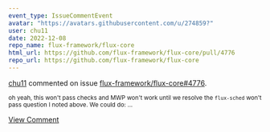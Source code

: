 ```yaml
---
event_type: IssueCommentEvent
avatar: "https://avatars.githubusercontent.com/u/274859?"
user: chu11
date: 2022-12-08
repo_name: flux-framework/flux-core
html_url: https://github.com/flux-framework/flux-core/pull/4776
repo_url: https://github.com/flux-framework/flux-core
---
```


<a href='https://github.com/chu11' target='_blank'>chu11</a> commented on issue <a href='https://github.com/flux-framework/flux-core/pull/4776' target='_blank'>flux-framework/flux-core#4776</a>.

<small>oh yeah, this won't pass checks and MWP won't work until we resolve the `flux-sched` won't pass question I noted above.  We could do:...</small>

<a href='https://github.com/flux-framework/flux-core/pull/4776' target='_blank'>View Comment</a>